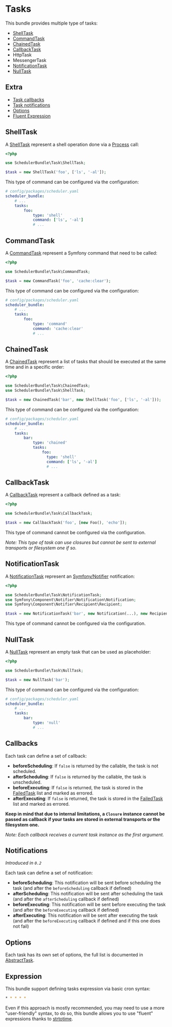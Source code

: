 # Tasks

This bundle provides multiple type of tasks:

- [ShellTask](#ShellTask)
- [CommandTask](#CommandTask)
- [ChainedTask](#ChainedTask)
- [CallbackTask](#CallbackTask)
- HttpTask
- MessengerTask
- [NotificationTask](#NotificationTask)
- [NullTask](#NullTask)

## Extra

- [Task callbacks](#Callbacks)
- [Task notifications](#Notifications)
- [Options](#Options)
- [Fluent Expression](#Expression)

## ShellTask

A [ShellTask](../src/Task/ShellTask.php) represent a shell operation done via a [Process](https://symfony.com/doc/current/components/process.html) call:

```php
<?php

use SchedulerBundle\Task\ShellTask;

$task = new ShellTask('foo', ['ls', '-al']);
```

This type of command can be configured via the configuration:

```yaml
# config/packages/scheduler.yaml
scheduler_bundle:
    # ...
    tasks:
        foo:
            type: 'shell'
            command: ['ls', '-al']
            # ...
```

## CommandTask

A [CommandTask](../src/Task/CommandTask.php) represent a Symfony command that need to be called:

```php
<?php

use SchedulerBundle\Task\CommandTask;

$task = new CommandTask('foo', 'cache:clear');
```

This type of command can be configured via the configuration:

```yaml
# config/packages/scheduler.yaml
scheduler_bundle:
    # ...
    tasks:
        foo:
            type: 'command'
            command: 'cache:clear'
            # ...
```

## ChainedTask

A [ChainedTask](../src/Task/ChainedTask.php) represent a list of tasks that should be executed 
at the same time and in a specific order:

```php
<?php

use SchedulerBundle\Task\ChainedTask;
use SchedulerBundle\Task\ShellTask;

$task = new ChainedTask('bar', new ShellTask('foo', ['ls', '-al']));
```

This type of command can be configured via the configuration:

```yaml
# config/packages/scheduler.yaml
scheduler_bundle:
    # ...
    tasks:
        bar:
            type: 'chained'
            tasks:
                foo:
                  type: 'shell'
                  command: ['ls', '-al']
                  # ...
```

## CallbackTask

A [CallbackTask](../src/Task/CallbackTask.php) represent a callback defined as a task:

```php
<?php

use SchedulerBundle\Task\CallbackTask;

$task = new CallbackTask('foo', [new Foo(), 'echo']);
```

This type of command cannot be configured via the configuration.

_Note: This type of task can use closures but cannot be sent to external transports or filesystem one if so._

## NotificationTask

A [NotificationTask](../src/Task/NotificationTask.php) represent an [Symfony/Notifier](https://symfony.com/doc/current/notifier.html) notification:

```php
<?php

use SchedulerBundle\Task\NotificationTask;
use Symfony\Component\Notifier\Notification\Notification;
use Symfony\Component\Notifier\Recipient\Recipient;

$task = new NotificationTask('bar', new Notification(...), new Recipient(...));
```

This type of command cannot be configured via the configuration.

## NullTask

A [NullTask](../src/Task/NullTask.php) represent an empty task that can be used as placeholder:

```php
<?php

use SchedulerBundle\Task\NullTask;

$task = new NullTask('bar');
```

This type of command can be configured via the configuration:

```yaml
# config/packages/scheduler.yaml
scheduler_bundle:
    # ...
    tasks:
        bar:
            type: 'null'
            # ...
```

## Callbacks

Each task can define a set of callback:

- **beforeScheduling**: If `false` is returned by the callable, the task is not scheduled.
- **afterScheduling**: If `false` is returned by the callable, the task is unscheduled.
- **beforeExecuting**: If `false` is returned, the task is stored in the [FailedTask](../src/Task/FailedTask.php) list and marked as errored.
- **afterExecuting**: If `false` is returned, the task is stored in the [FailedTask](../src/Task/FailedTask.php) list and marked as errored.

**Keep in mind that due to internal limitations, a `Closure` instance cannot be passed as callback if your tasks are stored in external transports or the filesystem one.** 

_Note: Each callback receives a current task instance as the first argument._

## Notifications

_Introduced in `0.2`_

Each task can define a set of notification:

- **beforeScheduling**: This notification will be sent before scheduling the task (and after the `beforeScheduling` callback if defined)
- **afterScheduling**: This notification will be sent after scheduling the task (and after the `afterScheduling` callback if defined)
- **beforeExecuting**: This notification will be sent before executing the task (and after the `beforeExecuting` callback if defined)
- **afterExecuting**: This notification will be sent after executing the task (and after the `beforeExecuting` callback if defined and if this one does not fail)

## Options

Each task has its own set of options, the full list is documented in [AbstractTask](../src/Task/AbstractTask.php).

## Expression

This bundle support defining tasks expression via basic cron syntax:

```bash
* * * * *
```

Even if this approach is mostly recommended, you may need to use a more "user-friendly" syntax, to do so,
this bundle allows you to use "fluent" expressions thanks to [strtotime](https://www.php.net/manual/fr/function.strtotime).
